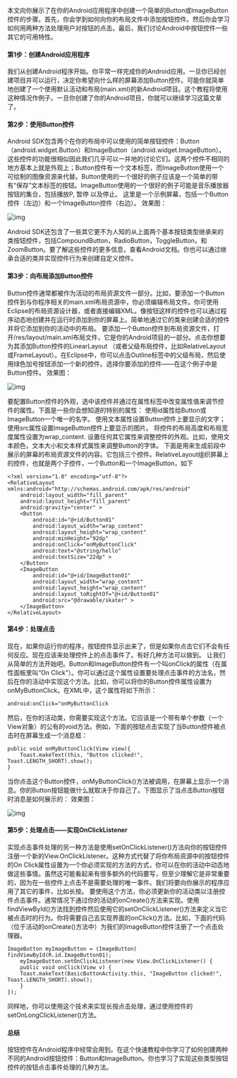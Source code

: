 本文向你展示了在你的Android应用程序中创建一个简单的Button或ImageButton控件的步骤。首先，你会学到如何向你的布局文件中添加按钮控件。然后你会学习如何用两种方法处理用户对按钮的点击。最后，我们讨论Android中按钮控件一些其它的可用特性。
#### 第1步：创建Android应用程序
我们从创建Android程序开始。你平常一样完成你的Android应用。一旦你已经创建项目并可以运行，决定你希望向什么样的屏幕添加Button控件。可能你就简单地创建了一个使用默认活动和布局(main.xml)的新Android项目。这个教程将使用这种情况作例子。一旦你创建了你的Android项目，你就可以继续学习这篇文章了。
#### 第2步：使用Button控件
Android SDK包含两个在你的布局中可以使用的简单按钮控件：Button（android.widget.Button）和ImageButton（android.widget.ImageButton）。这些控件的功能很相似因此我们几乎可以一并地的讨论它们。这两个控件不相同的地方基本上就是外观上；Button控件有一个文本标签，而ImageButton使用一个可绘制的图像资源来代替。Button使用的一个很好的例子应该是一个简单的带有“保存”文本标签的按钮。ImageButton使用的一个很好的例子可能是音乐播放器按钮的集合，包括播放P, 暂停 以及停止。
这里是一个示例屏幕，包括一个Button控件（左边）和一个ImageButton控件（右边）。
效果图：

![img](http://emanual.github.io/md-android/img/view_button/01_button.jpg)

Android SDK还包含了一些其它更不为人知的从上面两个基本按钮类型继承来的类按钮控件，包括CompoundButton，RadioButton，ToggleButton，和ZoomButton。要了解这些控件的更多信息，查看Android文档。你也可以通过继承合适的类并实现控件行为来创建自定义控件。
#### 第3步：向布局添加Button控件
Button控件通常都被作为活动的布局资源文件一部分。比如，要添加一个Button控件到与你程序相关的main.xml布局资源中，你必须编辑布局文件。你可使用Eclipse的布局资源设计器，或者直接编辑XML。像按钮这样的控件也可以通过程序动态地创建并在运行时添加到你的屏幕上。简单地通过它的类来创建合适的控件并将它添加到你的活动中的布局。
要添加一个Button控件到布局资源文件，打开/res/layout/main.xml布局文件，它是你的Android项目的一部分。点击你想要为其添加Button控件的LinearLayout （或者父级布局控件，比如RelativeLayout或FrameLayout）。在Eclipse中，你可以点击Outline标签中的父级布局，然后使用绿色加号按钮添加一个新的控件。选择你要添加的控件——在这个例子中是Button控件。
效果图：

![img](http://emanual.github.io/md-android/img/view_button/01_button2.jpg)

要配置Button控件的外观，选中该控件并通过在属性标签中改变属性值来调节控件的属性。下面是一些你会想知道的特别的属性：
使用id属性给Button或ImageButton一个唯一的名字。
使用文本属性设置Button控件上要显示的文字；使用src属性设置ImageButton控件上要显示的图片。
将控件的布局高度和布局宽度属性设置为wrap_content.
设置任何其它属性来调整控件的外观。比如，使用文本颜色，文本大小和文本样式属性来调整Button的字体。
下面是用来生成前段中展示的屏幕的布局资源文件的内容。它包括三个控件。RelativeLayout组织屏幕上的控件，也就是两个子控件，一个Button和一个ImageButton，如下
```  
<?xml version="1.0" encoding="utf-8"?>
<RelativeLayout xmlns:android="http://schemas.android.com/apk/res/android"
    android:layout_width="fill_parent"
    android:layout_height="fill_parent"
    android:gravity="center" >
    <Button
        android:id="@+id/Button01"
        android:layout_width="wrap_content"
        android:layout_height="wrap_content"
        android:minHeight="92dp"
        android:onClick="onMyButtonClick"
        android:text="@string/hello"
        android:textSize="22dp" >
    </Button>
    <ImageButton
        android:id="@+id/ImageButton01"
        android:layout_width="wrap_content"
        android:layout_height="wrap_content"
        android:layout_toRightOf="@+id/Button01"
        android:src="@drawable/skater" >
    </ImageButton>
</RelativeLayout>
```
#### 第4步：处理点击
现在，如果你运行你的程序，按钮控件显示出来了，但是如果你点击它们不会有任何反应。现在应该来处理控件上的点击事件了。有好几种方法可以做到。
让我们从简单的方法开始吧。Button和ImageButton控件有一个叫onClick的属性（在属性面板里叫“On Click”）。你可以通过这个属性设置要处理点击事件的方法名，然后在你的活动中实现这个方法。比如，你可以将你的Button控件属性设置为onMyButtonClick。在XML中，这个属性将如下所示：
```  
android:onClick="onMyButtonClick
```
然后，在你的活动类，你需要实现这个方法。它应该是一个带有单个参数（一个View对象）的公有的void方法。例如，下面的按钮点击实现了当Button控件被点击时在屏幕生成一个消息框：
```  
public void onMyButtonClick(View view){
	Toast.makeText(this, "Button clicked!", Toast.LENGTH_SHORT).show();
}
```
当你点击这个Button控件，onMyButtonClick()方法被调用，在屏幕上显示一个消息。你的Button按钮能做什么就取决于你自己了。下图显示了当点击Button按钮时消息是如何展示的：
效果图：

![img](http://emanual.github.io/md-android/img/view_button/01_button3.jpg)

#### 第5步：处理点击——实现OnClickListener
实现点击事件处理的另一种方法是使用setOnClickListener()方法向你的按钮控件注册一个新的View.OnClickListener。这种方式代替了将你布局资源中的按钮控件的On Click属性设置为一个你必须实现的方法的方式，你可以在你的活动中动态地做这些事情。虽然这可能看起来有很多额外的代码要写，但至少理解它是非常重要的，因为在一些控件上点击不是需要处理的唯一事件。我们将要向你展示的程序应用了其它的事件，比如长按。
要使用这个方法，你必须更新你的活动类以注册控件点击事件。通常情况下通过你的活动的onCreate()方法来实现。使用findViewById()方法找到控件然后使用它的setOnClickListener()方法来定义当它被点击时的行为。你将需要自己去实现界面的onClick()方法。比如，下面的代码（位于活动的onCreate()方法中）为我们的ImageButton控件注册了一个点击处理器。
```  
ImageButton myImageButton = (ImageButton) findViewById(R.id.ImageButton01);
	myImageButton.setOnClickListener(new View.OnClickListener() {
	public void onClick(View v) {
	Toast.makeText(BasicButtonActivity.this, "ImageButton clicked!", Toast.LENGTH_SHORT).show();
	}
});
```
同样地，你可以使用这个技术来实现长按点击处理，通过使用控件的setOnLongClickListener()方法。
#### 总结
按钮控件在Android程序中经常会用到。在这个快速教程中你学习了如何创建两种不同的Android按钮控件：Button和ImageButton。你也学习了实现这些类型按钮控件的按钮点击事件处理的几种方法。